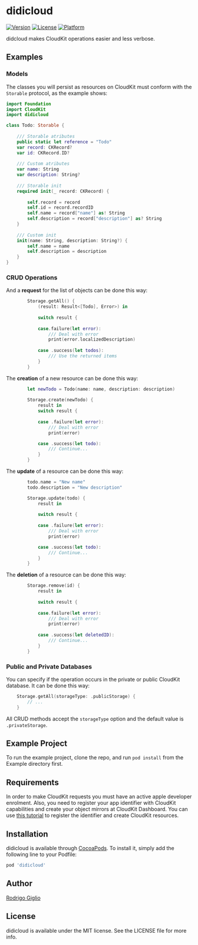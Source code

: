 # didicloud

[![Version](https://img.shields.io/cocoapods/v/didicloud.svg?style=flat)](https://cocoapods.org/pods/didicloud)
[![License](https://img.shields.io/cocoapods/l/didicloud.svg)](https://cocoapods.org/pods/didicloud)
[![Platform](https://img.shields.io/cocoapods/p/didicloud.svg?style=flat)](https://cocoapods.org/pods/didicloud)

didcloud makes CloudKit operations easier and less verbose.

## Examples

### Models
The classes you will persist as resources on CloudKit must conform with the `Storable` protocol, as the example shows:
```swift
import Foundation
import CloudKit
import didicloud

class Todo: Storable {
    
    /// Storable atributes
    public static let reference = "Todo"
    var record: CKRecord?
    var id: CKRecord.ID?
    
    /// Custom atributes
    var name: String
    var description: String?
    
    /// Storable init
    required init(_ record: CKRecord) {
        
        self.record = record
        self.id = record.recordID
        self.name = record["name"] as! String
        self.description = record["description"] as? String
    }
    
    /// Custom init
    init(name: String, description: String?) {
        self.name = name
        self.description = description
    }
}
```
### CRUD Operations
And a **request** for the list of objects can be done this way:
```swift
        Storage.getAll() {
            (result: Result<[Todo], Error>) in
            
            switch result {
                
            case.failure(let error):
                /// Deal with error
                print(error.localizedDescription)
                
            case .success(let todos):
                /// Use the returned items
            }
        }
```

The **creation** of a new resource can be done this way:
```swift
        let newTodo = Todo(name: name, description: description)
        
        Storage.create(newTodo) {
            result in  
            switch result {
                
            case .failure(let error): 
                /// Deal with error
                print(error)

            case .success(let todo):
                /// Continue...
            }
        }
```

The **update** of a resource can be done this way:
```swift
        todo.name = "New name"
        todo.description = "New description"

        Storage.update(todo) {
            result in
            
            switch result {
                
            case .failure(let error): 
                /// Deal with error
                print(error)

            case .success(let todo):
                /// Continue...
            }
        }
```

The **deletion** of a resource can be done this way:
```swift
        Storage.remove(id) {
            result in
            
            switch result {
                
            case.failure(let error):
                /// Deal with error
                print(error)
                
            case .success(let deletedID):
                /// Continue...
            }
        }
```

### Public and Private Databases

You can specify if the operation occurs in the private or public CloudKit database. It can be done this way:

```swift
    Storage.getAll(storageType: .publicStorage) { 
        // ... 
    }
```

All CRUD methods accept the `storageType` option and the default value is `.privateStorage`.

## Example Project

To run the example project, clone the repo, and run `pod install` from the Example directory first.

## Requirements
In order to make CloudKit requests you must have an active apple developer enrolment. Also, you need to register your app identifier with CloudKit capabilities and create your object mirrors at CloudKit Dashboard. You can use [this tutorial](https://www.raywenderlich.com/4878052-cloudkit-tutorial-getting-started) to register the identifier and create CloudKit resources.

## Installation

didicloud is available through [CocoaPods](https://cocoapods.org). To install
it, simply add the following line to your Podfile:

```ruby
pod 'didicloud'
```

## Author

[Rodrigo Giglio](https://github.com/rodrigowoulddo)

## License

didicloud is available under the MIT license. See the LICENSE file for more info.
